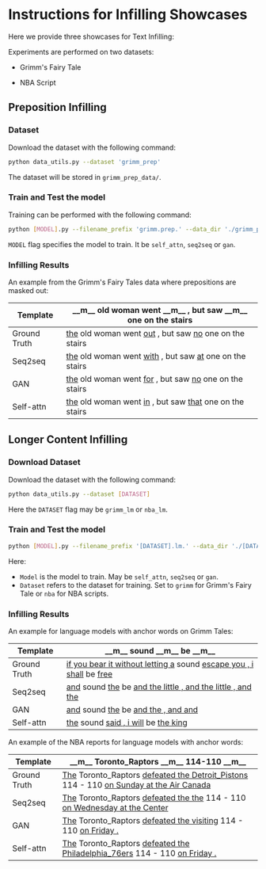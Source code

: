 # Instructions for Infilling Showcases #

Here we provide three showcases for Text Infilling:

Experiments are performed on two datasets:

- Grimm's Fairy Tale

- NBA Script



## Preposition Infilling

### Dataset

Download the dataset with the following command:

```bash
python data_utils.py --dataset 'grimm_prep'
```

The dataset will be stored in `grimm_prep_data/`.




### Train and Test the model

Training can be performed with the following command:

```bash
python [MODEL].py --filename_prefix 'grimm.prep.' --data_dir './grimm_prep_data/'
```

 `MODEL` flag specifies the model to train. It be `self_attn`, `seq2seq` or `gan`.



### Infilling Results

An example from the Grimm's Fairy Tales data where prepositions are masked out:

| Template     | \_\_m\_\_ old woman went _\_m\_\_ , but saw _\_m\_\_ one on the stairs |
| ------------ | ------------------------------------------------------------ |
| Ground Truth | <u>the</u> old woman went <u>out</u> , but saw <u>no</u> one on the stairs |
| Seq2seq      | <u>the</u> old woman went <u>with</u> , but saw <u>at</u> one on the stairs |
| GAN          | <u>the</u> old woman went <u>for</u> , but saw <u>no</u> one on the stairs |
| Self-attn    | <u>the</u> old woman went <u>in</u> , but saw <u>that</u> one on the stairs |



## Longer Content Infilling

### Download Dataset

Download the dataset with the following command:

```bash
python data_utils.py --dataset [DATASET]
```

Here the `DATASET` flag may be `grimm_lm` or `nba_lm`.



### Train and Test the model

```bash
python [MODEL].py --filename_prefix '[DATASET].lm.' --data_dir './[DATASET]_lm_data/'
```

Here:

- `Model` is the model to train. May be `self_attn`, `seq2seq` or `gan`.
- `Dataset` refers to the dataset for training. Set to  `grimm` for Grimm's Fairy Tale or `nba` for NBA scripts.



### Infilling Results

An example for language models with anchor words on Grimm Tales:



| Template     | \_\_m\_\_ sound _\_m\_\_ be _\_m\_\_                         |
| ------------ | ------------------------------------------------------------ |
| Ground Truth | <u>if you bear it without letting a</u> sound <u>escape you , i shall</u> be <u>free</u> |
| Seq2seq      | <u>and</u> sound <u>the</u> be <u>and the little , and the little , and the</u> |
| GAN          | <u>and</u> sound <u>the</u> be <u>and the , and and</u>      |
| Self-attn    | <u>the</u> sound <u>said , i will</u> be <u>the king</u>     |



An example of the NBA reports for language models with anchor words:

| Template     | _\_m\_\_ Toronto_Raptors _\_m\_\_ 114-110 _\_m\_\_           |
| ------------ | ------------------------------------------------------------ |
| Ground Truth | <u>The</u> Toronto_Raptors <u>defeated the Detroit_Pistons</u> 114 - 110 <u>on Sunday at the Air Canada</u> |
| Seq2seq      | <u>The</u> Toronto_Raptors <u>defeated the the</u> 114 - 110 <u>on Wednesday at the Center</u> |
| GAN          | <u>The</u> Toronto_Raptors <u>defeated the visiting</u> 114 - 110 <u>on Friday .</u> |
| Self-attn    | <u>The</u> Toronto_Raptors <u>defeated the Philadelphia_76ers</u> 114 - 110 <u>on Friday .</u> |

